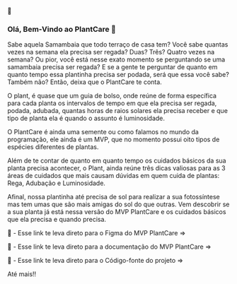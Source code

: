 :seedling:
### Olá, Bem-Vindo ao PlantCare 👋

Sabe aquela Samambaia que todo terraço de casa tem? Você sabe quantas vezes na semana ela precisa ser regada? Duas? Três? Quatro vezes na semana? Ou pior, você está nesse exato momento se perguntando se uma samambaia precisa ser regada? E se a gente te perguntar de quanto em quanto tempo essa plantinha precisa ser podada, será que essa você sabe? Também não? 
Então, deixa que o PlantCare te conta. 

O plant, é quase que um guia de bolso, onde reúne de forma específica para cada planta os intervalos de tempo em que ela precisa ser regada, podada, adubada, quantas horas de raios solares ela precisa receber e que tipo de planta ela é quando o assunto é luminosidade.

O PlantCare é ainda uma semente ou como falamos no mundo da programação, ele ainda é um MVP, que no momento possui oito tipos de espécies diferentes de plantas.

Além de te contar de quanto em quanto tempo os cuidados básicos da sua planta precisa acontecer, o Plant, ainda reúne três dicas valiosas para as 3 áreas de cuidados que mais causam dúvidas em quem cuida de plantas: Rega, Adubação e Luminosidade. 

Afinal, nossa plantinha até precisa de sol para realizar a sua fotossíntese mas tem umas que são mais amigas do sol do que outras. Vem descobrir se a sua planta já está nessa versão do MVP PlantCare e os cuidados básicos que ela precisa e quando precisa.


:herb: - Esse link te leva direto para o Figma do MVP PlantCare =>

:herb: - Esse link te leva direto para a documentação do MVP PlantCare =>

:herb: - Esse link te leva direto para o Código-fonte do projeto =>

Até mais!!
